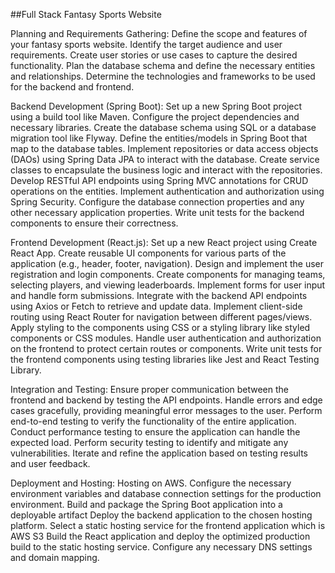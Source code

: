 ##Full Stack Fantasy Sports Website 

Planning and Requirements Gathering:
Define the scope and features of your fantasy sports website.
Identify the target audience and user requirements.
Create user stories or use cases to capture the desired functionality.
Plan the database schema and define the necessary entities and relationships.
Determine the technologies and frameworks to be used for the backend and frontend.

Backend Development (Spring Boot):
Set up a new Spring Boot project using a build tool like Maven.
Configure the project dependencies and necessary libraries.
Create the database schema using SQL or a database migration tool like Flyway.
Define the entities/models in Spring Boot that map to the database tables.
Implement repositories or data access objects (DAOs) using Spring Data JPA to interact with the database.
Create service classes to encapsulate the business logic and interact with the repositories.
Develop RESTful API endpoints using Spring MVC annotations for CRUD operations on the entities.
Implement authentication and authorization using Spring Security.
Configure the database connection properties and any other necessary application properties.
Write unit tests for the backend components to ensure their correctness.

Frontend Development (React.js):
Set up a new React project using Create React App.
Create reusable UI components for various parts of the application (e.g., header, footer, navigation).
Design and implement the user registration and login components.
Create components for managing teams, selecting players, and viewing leaderboards.
Implement forms for user input and handle form submissions.
Integrate with the backend API endpoints using Axios or Fetch to retrieve and update data.
Implement client-side routing using React Router for navigation between different pages/views.
Apply styling to the components using CSS or a styling library like styled components or CSS modules.
Handle user authentication and authorization on the frontend to protect certain routes or components.
Write unit tests for the frontend components using testing libraries like Jest and React Testing Library.

Integration and Testing:
Ensure proper communication between the frontend and backend by testing the API endpoints.
Handle errors and edge cases gracefully, providing meaningful error messages to the user.
Perform end-to-end testing to verify the functionality of the entire application.
Conduct performance testing to ensure the application can handle the expected load.
Perform security testing to identify and mitigate any vulnerabilities.
Iterate and refine the application based on testing results and user feedback.

Deployment and Hosting:
Hosting on AWS.
Configure the necessary environment variables and database connection settings for the production environment.
Build and package the Spring Boot application into a deployable artifact 
Deploy the backend application to the chosen hosting platform.
Select a static hosting service for the frontend application which is AWS S3
Build the React application and deploy the optimized production build to the static hosting service.
Configure any necessary DNS settings and domain mapping.
